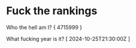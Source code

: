 # Fuck the rankings

Who the hell am I?
{ 4715999 }

What fucking year is it?
[ 2024-10-25T21:30:00Z ]
